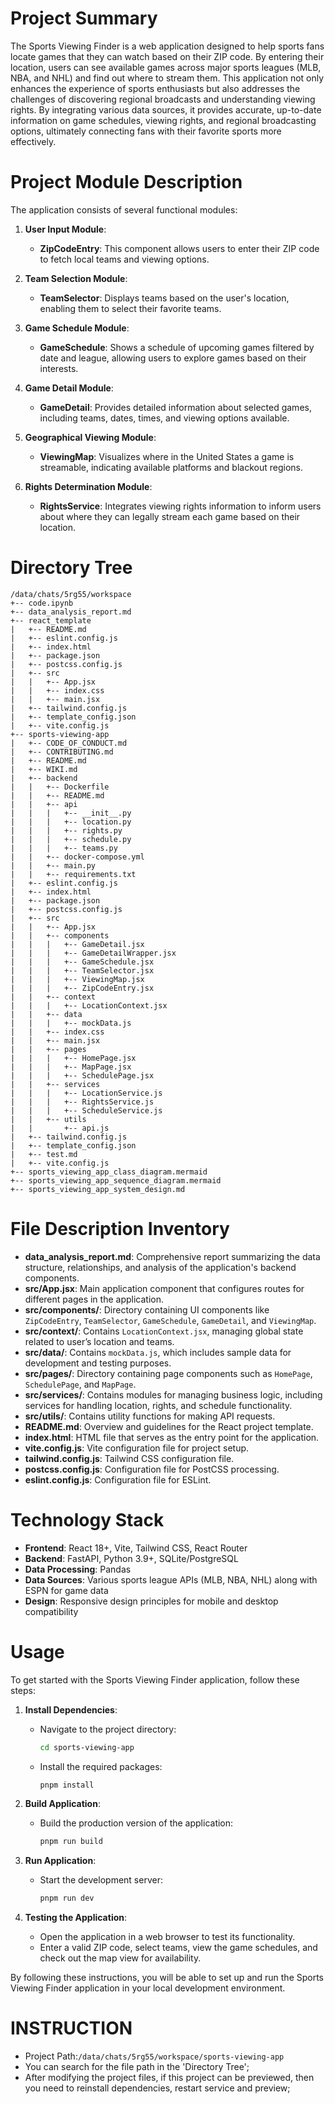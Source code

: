 # Project Summary

The Sports Viewing Finder is a web application designed to help sports fans locate games that they can watch based on their ZIP code. By entering their location, users can see available games across major sports leagues (MLB, NBA, and NHL) and find out where to stream them. This application not only enhances the experience of sports enthusiasts but also addresses the challenges of discovering regional broadcasts and understanding viewing rights. By integrating various data sources, it provides accurate, up-to-date information on game schedules, viewing rights, and regional broadcasting options, ultimately connecting fans with their favorite sports more effectively.

# Project Module Description

The application consists of several functional modules:

1. **User Input Module**: 
   - **ZipCodeEntry**: This component allows users to enter their ZIP code to fetch local teams and viewing options.

2. **Team Selection Module**:
   - **TeamSelector**: Displays teams based on the user's location, enabling them to select their favorite teams.

3. **Game Schedule Module**:
   - **GameSchedule**: Shows a schedule of upcoming games filtered by date and league, allowing users to explore games based on their interests.

4. **Game Detail Module**:
   - **GameDetail**: Provides detailed information about selected games, including teams, dates, times, and viewing options available.

5. **Geographical Viewing Module**:
   - **ViewingMap**: Visualizes where in the United States a game is streamable, indicating available platforms and blackout regions.

6. **Rights Determination Module**:
   - **RightsService**: Integrates viewing rights information to inform users about where they can legally stream each game based on their location.

# Directory Tree
```
/data/chats/5rg55/workspace
+-- code.ipynb
+-- data_analysis_report.md
+-- react_template
|   +-- README.md
|   +-- eslint.config.js
|   +-- index.html
|   +-- package.json
|   +-- postcss.config.js
|   +-- src
|   |   +-- App.jsx
|   |   +-- index.css
|   |   +-- main.jsx
|   +-- tailwind.config.js
|   +-- template_config.json
|   +-- vite.config.js
+-- sports-viewing-app
|   +-- CODE_OF_CONDUCT.md
|   +-- CONTRIBUTING.md
|   +-- README.md
|   +-- WIKI.md
|   +-- backend
|   |   +-- Dockerfile
|   |   +-- README.md
|   |   +-- api
|   |   |   +-- __init__.py
|   |   |   +-- location.py
|   |   |   +-- rights.py
|   |   |   +-- schedule.py
|   |   |   +-- teams.py
|   |   +-- docker-compose.yml
|   |   +-- main.py
|   |   +-- requirements.txt
|   +-- eslint.config.js
|   +-- index.html
|   +-- package.json
|   +-- postcss.config.js
|   +-- src
|   |   +-- App.jsx
|   |   +-- components
|   |   |   +-- GameDetail.jsx
|   |   |   +-- GameDetailWrapper.jsx
|   |   |   +-- GameSchedule.jsx
|   |   |   +-- TeamSelector.jsx
|   |   |   +-- ViewingMap.jsx
|   |   |   +-- ZipCodeEntry.jsx
|   |   +-- context
|   |   |   +-- LocationContext.jsx
|   |   +-- data
|   |   |   +-- mockData.js
|   |   +-- index.css
|   |   +-- main.jsx
|   |   +-- pages
|   |   |   +-- HomePage.jsx
|   |   |   +-- MapPage.jsx
|   |   |   +-- SchedulePage.jsx
|   |   +-- services
|   |   |   +-- LocationService.js
|   |   |   +-- RightsService.js
|   |   |   +-- ScheduleService.js
|   |   +-- utils
|   |       +-- api.js
|   +-- tailwind.config.js
|   +-- template_config.json
|   +-- test.md
|   +-- vite.config.js
+-- sports_viewing_app_class_diagram.mermaid
+-- sports_viewing_app_sequence_diagram.mermaid
+-- sports_viewing_app_system_design.md
```

# File Description Inventory

- **data_analysis_report.md**: Comprehensive report summarizing the data structure, relationships, and analysis of the application's backend components.
- **src/App.jsx**: Main application component that configures routes for different pages in the application.
- **src/components/**: Directory containing UI components like `ZipCodeEntry`, `TeamSelector`, `GameSchedule`, `GameDetail`, and `ViewingMap`.
- **src/context/**: Contains `LocationContext.jsx`, managing global state related to user’s location and teams.
- **src/data/**: Contains `mockData.js`, which includes sample data for development and testing purposes.
- **src/pages/**: Directory containing page components such as `HomePage`, `SchedulePage`, and `MapPage`.
- **src/services/**: Contains modules for managing business logic, including services for handling location, rights, and schedule functionality.
- **src/utils/**: Contains utility functions for making API requests.
- **README.md**: Overview and guidelines for the React project template.
- **index.html**: HTML file that serves as the entry point for the application.
- **vite.config.js**: Vite configuration file for project setup.
- **tailwind.config.js**: Tailwind CSS configuration file.
- **postcss.config.js**: Configuration file for PostCSS processing.
- **eslint.config.js**: Configuration file for ESLint.

# Technology Stack

- **Frontend**: React 18+, Vite, Tailwind CSS, React Router
- **Backend**: FastAPI, Python 3.9+, SQLite/PostgreSQL
- **Data Processing**: Pandas
- **Data Sources**: Various sports league APIs (MLB, NBA, NHL) along with ESPN for game data
- **Design**: Responsive design principles for mobile and desktop compatibility

# Usage

To get started with the Sports Viewing Finder application, follow these steps:

1. **Install Dependencies**:
   - Navigate to the project directory:
     ```bash
     cd sports-viewing-app
     ```
   - Install the required packages:
     ```bash
     pnpm install
     ```

2. **Build Application**:
   - Build the production version of the application:
     ```bash
     pnpm run build
     ```

3. **Run Application**:
   - Start the development server:
     ```bash
     pnpm run dev
     ```

4. **Testing the Application**:
   - Open the application in a web browser to test its functionality.
   - Enter a valid ZIP code, select teams, view the game schedules, and check out the map view for availability.

By following these instructions, you will be able to set up and run the Sports Viewing Finder application in your local development environment.


# INSTRUCTION
- Project Path:`/data/chats/5rg55/workspace/sports-viewing-app`
- You can search for the file path in the 'Directory Tree';
- After modifying the project files, if this project can be previewed, then you need to reinstall dependencies, restart service and preview;
